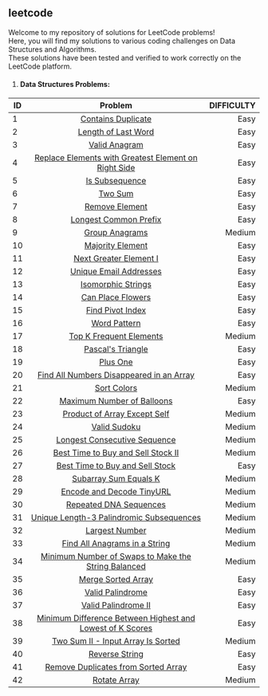 ## leetcode
Welcome to my repository of solutions for LeetCode problems!<br>
Here, you will find my solutions to various coding challenges on Data Structures and Algorithms.<br>
These solutions have been tested and verified to work correctly on the LeetCode platform.

1. #### Data Structures Problems:

| ID     | Problem                                                                                                                                        | DIFFICULTY|
| -------|:----------------------------------------------------------------------------------------------------------------------------------------------:| ---------:|
| 1      | [Contains Duplicate](https://github.com/Marcoc51/leetcode/blob/main/DS%26Algorithms/01_Contains_Duplicate.py)                                  | Easy      |
| 2      | [Length of Last Word](https://github.com/Marcoc51/leetcode/blob/main/DS%26Algorithms/02_Length_of_Last_Word.py)                                | Easy      |
| 3      | [Valid Anagram](https://github.com/Marcoc51/leetcode/blob/main/DS%26Algorithms/03_Valid_Anagram.py)                                            | Easy      |
| 4      | [Replace Elements with Greatest Element on Right Side](https://github.com/Marcoc51/leetcode/blob/main/DS%26Algorithms/04_Replace_Elements_.py) | Easy      |
| 5      | [Is Subsequence](https://github.com/Marcoc51/leetcode/blob/main/DS%26Algorithms/05_Is_Subsequence.py)                                          | Easy      |
| 6      | [Two Sum](https://github.com/Marcoc51/leetcode/blob/main/DS%26Algorithms/06_Two_Sum.py)                                                        | Easy      |
| 7      | [Remove Element](https://github.com/Marcoc51/leetcode/blob/main/DS%26Algorithms/07_Remove_Element.py)                                          | Easy      |
| 8      | [Longest Common Prefix](https://github.com/Marcoc51/leetcode/blob/main/DS%26Algorithms/08_Longest_Common_Prefix.py)                            | Easy      |
| 9      | [Group Anagrams](https://github.com/Marcoc51/leetcode/blob/main/DS%26Algorithms/09_Group_Anagrams.py)                                          | Medium    |
| 10     | [Majority Element](https://github.com/Marcoc51/leetcode/blob/main/DS%26Algorithms/10_Majority_Element.py)                                      | Easy      |
| 11     | [Next Greater Element I](https://github.com/Marcoc51/leetcode/blob/main/DS%26Algorithms/11_Next_Greater_Element_I.py)                          | Easy      |
| 12     | [Unique Email Addresses](https://github.com/Marcoc51/leetcode/blob/main/DS%26Algorithms/12_Unique_Email_Addresses.py)                          | Easy      |
| 13     | [Isomorphic Strings](https://github.com/Marcoc51/leetcode/blob/main/DS%26Algorithms/13_Isomorphic_Strings.py)                                  | Easy      |
| 14     | [Can Place Flowers](https://github.com/Marcoc51/leetcode/blob/main/DS%26Algorithms/14_Can_Place_Flowers.py)                                    | Easy      |
| 15     | [Find Pivot Index](https://github.com/Marcoc51/leetcode/blob/main/DS%26Algorithms/15_Find_Pivot_Index.py)                                      | Easy      |
| 16     | [Word Pattern](https://github.com/Marcoc51/leetcode/blob/main/DS%26Algorithms/16_Word_Pattern.py)                                              | Easy      |
| 17     | [Top K Frequent Elements](https://github.com/Marcoc51/leetcode/blob/main/DS%26Algorithms/17_Top_K_Frequent_Elements.py)                        | Medium    |
| 18     | [Pascal's Triangle](https://github.com/Marcoc51/leetcode/blob/main/DS%26Algorithms/18_Pascals_Triangle.py)                                     | Easy      |
| 19     | [Plus One](https://github.com/Marcoc51/leetcode/blob/main/DS%26Algorithms/19_Plus_One.py)                                                      | Easy      |
| 20     | [Find All Numbers Disappeared in an Array](https://github.com/Marcoc51/leetcode/blob/main/DS%26Algorithms/20_Find_Numbers_Disappeared.py)      | Easy      |
| 21     | [Sort Colors](https://github.com/Marcoc51/leetcode/blob/main/DS%26Algorithms/21_Sort_Colors.py)                                                | Medium    |
| 22     | [Maximum Number of Balloons](https://github.com/Marcoc51/leetcode/blob/main/DS%26Algorithms/22_Maximum_Number_of_Balloons.py)                  | Easy      |
| 23     | [Product of Array Except Self](https://github.com/Marcoc51/leetcode/blob/main/DS%26Algorithms/23_Product_of_Array_Except_Self.py)              | Medium    |
| 24     | [Valid Sudoku](https://github.com/Marcoc51/leetcode/blob/main/DS%26Algorithms/24_Valid_Sudoku.py)                                              | Medium    |
| 25     | [Longest Consecutive Sequence](https://github.com/Marcoc51/leetcode/blob/main/DS%26Algorithms/25_Longest_Consecutive_Sequence.py)              | Medium    |
| 26     | [Best Time to Buy and Sell Stock II](https://github.com/Marcoc51/leetcode/blob/main/DS%26Algorithms/26_Best_Time_to_Stock.py)                  | Medium    |
| 27     | [Best Time to Buy and Sell Stock](https://github.com/Marcoc51/leetcode/blob/main/DS%26Algorithms/27_Best_Time_to_buy_Stock.py)                 | Easy      |
| 28     | [Subarray Sum Equals K](https://github.com/Marcoc51/leetcode/blob/main/DS%26Algorithms/28_Subarray_Sum_Equals_K.py)                            | Medium    |
| 29     | [Encode and Decode TinyURL](https://github.com/Marcoc51/leetcode/blob/main/DS%26Algorithms/29_Encode_and_Decode_TinyURL.py)                    | Medium    |
| 30     | [Repeated DNA Sequences](https://github.com/Marcoc51/leetcode/blob/main/DS%26Algorithms/30_Repeated_DNA_Sequences.py)                          | Medium    |
| 31     | [Unique Length-3 Palindromic Subsequences](https://github.com/Marcoc51/leetcode/blob/main/DS%26Algorithms/31_Palindromic_Subsequences.py)      | Medium    |
| 32     | [Largest Number](https://github.com/Marcoc51/leetcode/blob/main/DS%26Algorithms/32_Largest_Number.py)                                          | Medium    |
| 33     | [Find All Anagrams in a String](https://github.com/Marcoc51/leetcode/blob/main/DS%26Algorithms/33_Find_All_Anagrams_in_a_String.py)            | Medium    |
| 34     | [Minimum Number of Swaps to Make the String Balanced](https://github.com/Marcoc51/leetcode/blob/main/DS%26Algorithms/34_Number_of_Swaps.py)    | Medium    |
| 35     | [Merge Sorted Array](https://github.com/Marcoc51/leetcode/blob/main/DS%26Algorithms/35_Merge_Sorted_Array.py)                                  | Easy      |
| 36     | [Valid Palindrome](https://github.com/Marcoc51/leetcode/blob/main/DS%26Algorithms/36_Valid_Palindrome.py)                                      | Easy      |
| 37     | [Valid Palindrome II](https://github.com/Marcoc51/leetcode/blob/main/DS%26Algorithms/37_Valid_Palindrome_II.py)                                | Easy      |
| 38     | [Minimum Difference Between Highest and Lowest of K Scores](https://github.com/Marcoc51/leetcode/blob/main/DS%26Algorithms/38_Minimum_Diff.py) | Easy      |
| 39     | [Two Sum II - Input Array Is Sorted](https://github.com/Marcoc51/leetcode/blob/main/DS%26Algorithms/39_Two_Sum_II.py)                          | Medium    |
| 40     | [Reverse String](https://github.com/Marcoc51/leetcode/blob/main/DS%26Algorithms/40_Reverse_String.py)                                          | Easy      |
| 41     | [Remove Duplicates from Sorted Array](https://github.com/Marcoc51/leetcode/blob/main/DS%26Algorithms/41_Remove_Duplicates_from_Sort_Array.py)  | Easy      |
| 42     | [Rotate Array](https://github.com/Marcoc51/leetcode/blob/main/DS%26Algorithms/42_Rotate_Array.py)                                              | Medium    |

